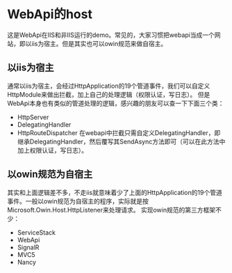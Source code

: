 # WebApi的host
这是WebApi在IIS和非IIS运行的demo。常见的，大家习惯把webapi当成一个网站，即以iis为宿主。但是其实也可以owin规范来做自宿主。

## 以iis为宿主
通常以iis为宿主，会经过HttpApplication的19个管道事件，我们可以自定义HttpModule来做出拦截，加上自己的处理逻辑（权限认证，写日志）。
但是WebApi本身也有类似的管道处理的逻辑，感兴趣的朋友可以查一下下面三个类：
* HttpServer
* DelegatingHandler
* HttpRouteDispatcher
在webapi中拦截只需自定义DelegatingHandler，即继承DelegatingHandler，然后覆写其SendAsync方法即可（可以在此方法中加上权限认证，写日志）。

## 以owin规范为自宿主
其实和上面逻辑差不多，不走iis就意味着少了上面的HttpApplication的19个管道事件。一般以owin规范为自宿主的程序，实际就是按Microsoft.Owin.Host.HttpListener来处理请求。
实现owin规范的第三方框架不少：
* ServiceStack
* WebApi
* SignalR
* MVC5
* Nancy
